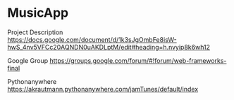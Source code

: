 MusicApp
========

Project Description
https://docs.google.com/document/d/1k3sJgOmbFe8isW-hwS_4nv5VFCc20AQNDN0uAKDLptM/edit#heading=h.nvyip8k6wh12

Google Group
https://groups.google.com/forum/#!forum/web-frameworks-final

Pythonanywhere
https://akrautmann.pythonanywhere.com/jamTunes/default/index
